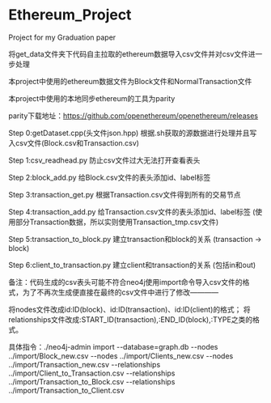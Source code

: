 # Ethereum_Project
Project for my Graduation paper

将get_data文件夹下代码自主拉取的ethereum数据导入csv文件并对csv文件进一步处理

本project中使用的ethereum数据文件为Block文件和NormalTransaction文件

本project中使用的本地同步ethereum的工具为parity

parity下载地址：https://github.com/openethereum/openethereum/releases

Step 0:getDataset.cpp(头文件json.hpp)
根据.sh获取的源数据进行处理并且写入csv文件(Block.csv和Transaction.csv)

Step 1:csv_readhead.py
防止csv文件过大无法打开查看表头

Step 2:block_add.py
给Block.csv文件的表头添加id、label标签

Step 3:transaction_get.py
根据Transaction.csv文件得到所有的交易节点

Step 4:transaction_add.py
给Transaction.csv文件的表头添加id、label标签
(使用部分Transaction数据，所以实则使用Transaction_tmp.csv文件)

Step 5:transaction_to_block.py
建立transaction和block的关系
(transaction -> block)

Step 6:client_to_transaction.py
建立client和transaction的关系
(包括in和out)


备注：代码生成的csv表头可能不符合neo4j使用import命令导入csv文件的格式，为了不再次生成便直接在最终的csv文件中进行了修改————

将nodes文件改成id:ID(block)、id:ID(transaction)、id:ID(client)的格式；
将relationships文件改成:START_ID(transaction),:END_ID(block),:TYPE之类的格式。

具体指令：./neo4j-admin import --database=graph.db --nodes ../import/Block_new.csv --nodes ../import/Clients_new.csv --nodes ../import/Transaction_new.csv --relationships ../import/Client_to_Transaction.csv --relationships ../import/Transaction_to_Block.csv --relationships ../import/Transaction_to_Client.csv